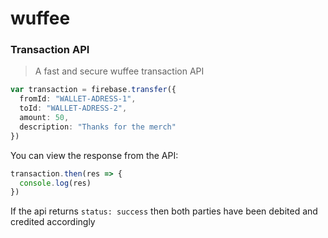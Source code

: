 # wuffee

### Transaction API
> A fast and secure wuffee transaction API

```typescript
var transaction = firebase.transfer({
  fromId: "WALLET-ADRESS-1",
  toId: "WALLET-ADRESS-2",
  amount: 50,
  description: "Thanks for the merch"
})
```

You can view the response from the API:
```typescript
transaction.then(res => {
  console.log(res)
})
```

If the api returns `status: success` then both parties have been debited and credited accordingly
